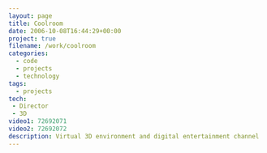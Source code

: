 ```yaml
---
layout: page
title: Coolroom
date: 2006-10-08T16:44:29+00:00
project: true
filename: /work/coolroom
categories:
  - code
  - projects
  - technology
tags:
  - projects
tech:
 - Director
 - 3D
video1: 72692071
video2: 72692072
description: Virtual 3D environment and digital entertainment channel
---
```

